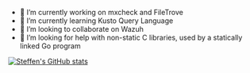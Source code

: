 - 🔭 I’m currently working on mxcheck and FileTrove
- 🌱 I’m currently learning Kusto Query Language
- 👯 I’m looking to collaborate on Wazuh
- 🤔 I’m looking for help with non-static C libraries, used by a statically linked Go program

[![Steffen's GitHub stats](https://github-readme-stats.vercel.app/api?username=steffenfritz)](https://github.com/steffenfritz/github-readme-stats)
